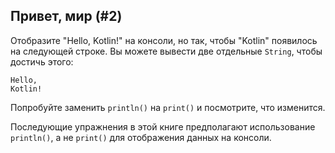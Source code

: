 ## Привет, мир (#2)

Отобразите "Hello, Kotlin!" на консоли, но так, чтобы "Kotlin" появилось на
следующей строке. Вы можете вывести две отдельные `String`, чтобы достичь этого:

```text
Hello,
Kotlin!
```

Попробуйте заменить `println()` на `print()` и посмотрите, что изменится.

Последующие упражнения в этой книге предполагают использование `println()`, а не `print()` для отображения данных на консоли.